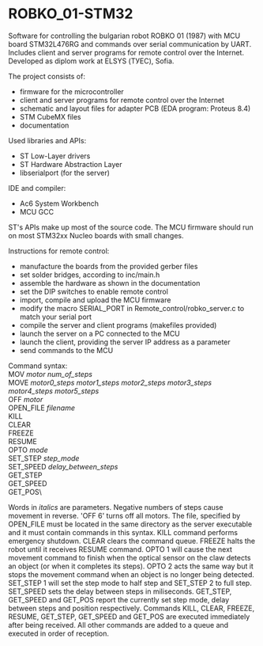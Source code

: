 # ROBKO_01-STM32
Software for controlling the bulgarian robot ROBKO 01 (1987) with MCU board STM32L476RG and commands over serial communication by UART. Includes client and server programs for remote control over the Internet. Developed as diplom work at ELSYS (ТУЕС), Sofia.

The project consists of:
* firmware for the microcontroller
* client and server programs for remote control over the Internet
* schematic and layout files for adapter PCB (EDA program: Proteus 8.4)
* STM CubeMX files
* documentation

Used libraries and APIs:
* ST Low-Layer drivers
* ST Hardware Abstraction Layer
* libserialport (for the server)

IDE and compiler:
* Ac6 System Workbench
* MCU GCC

ST's APIs make up most of the source code. The MCU firmware should run on most STM32xx Nucleo boards with small changes.

Instructions for remote control:
* manufacture the boards from the provided gerber files
* set solder bridges, according to inc/main.h
* assemble the hardware as shown in the documentation
* set the DIP switches to enable remote control
* import, compile and upload the MCU firmware
* modify the macro SERIAL_PORT in Remote_control/robko_server.c to match your serial port
* compile the server and client programs (makefiles provided)
* launch the server on a PC connected to the MCU
* launch the client, providing the server IP address as a parameter
* send commands to the MCU

Command syntax:\
MOV *motor* *num_of_steps*\
MOVE *motor0_steps* *motor1_steps* *motor2_steps* *motor3_steps* *motor4_steps* *motor5_steps*\
OFF *motor*\
OPEN_FILE *filename*\
KILL\
CLEAR\
FREEZE\
RESUME\
OPTO *mode*\
SET_STEP *step_mode*\
SET_SPEED *delay_between_steps*\
GET_STEP\
GET_SPEED\
GET_POS\

Words in *italics* are parameters.
Negative numbers of steps cause movement in reverse. 'OFF 6' turns off all motors.
The file, specified by OPEN_FILE must be located in the same directory as the server executable and it must contain
commands in this syntax.
KILL command performs emergency shutdown. CLEAR clears the command queue. FREEZE halts
the robot until it receives RESUME command.
OPTO 1 will cause the next movement command to finish when the optical
sensor on the claw detects an object (or when it completes its steps). OPTO 2 acts the same way but it stops the
movement command when an object is no longer being detected.
SET_STEP 1 will set the step mode to half step and SET_STEP 2 to full step. SET_SPEED sets the delay between steps in miliseconds. GET_STEP, GET_SPEED and GET_POS report the currently set step mode, delay between steps and position respectively.
Commands KILL, CLEAR, FREEZE, RESUME, GET_STEP, GET_SPEED and GET_POS are executed immediately after being received. All other commands are added to a queue and executed in order of reception.
